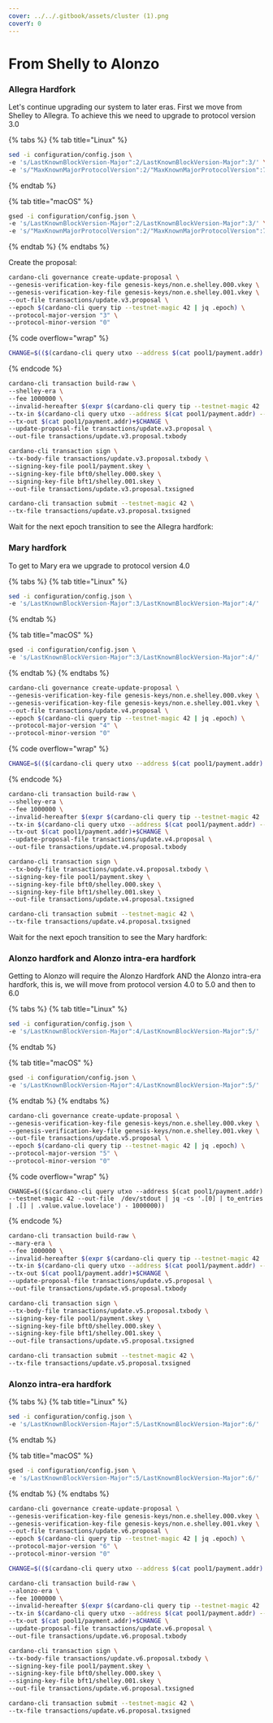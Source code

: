 ```yaml
---
cover: ../../.gitbook/assets/cluster (1).png
coverY: 0
---
```


# From Shelly to Alonzo

### Allegra Hardfork

Let's continue upgrading our system to later eras. First we move from Shelley to Allegra. To achieve this we need to upgrade to protocol version 3.0

{% tabs %}
{% tab title="Linux" %}
```bash
sed -i configuration/config.json \
-e 's/LastKnownBlockVersion-Major":2/LastKnownBlockVersion-Major":3/' \
-e 's/"MaxKnownMajorProtocolVersion":2/"MaxKnownMajorProtocolVersion":7/'
```
{% endtab %}

{% tab title="macOS" %}
```bash
gsed -i configuration/config.json \
-e 's/LastKnownBlockVersion-Major":2/LastKnownBlockVersion-Major":3/' \
-e 's/"MaxKnownMajorProtocolVersion":2/"MaxKnownMajorProtocolVersion":7/'
```
{% endtab %}
{% endtabs %}

Create the proposal:

```bash
cardano-cli governance create-update-proposal \
--genesis-verification-key-file genesis-keys/non.e.shelley.000.vkey \
--genesis-verification-key-file genesis-keys/non.e.shelley.001.vkey \
--out-file transactions/update.v3.proposal \
--epoch $(cardano-cli query tip --testnet-magic 42 | jq .epoch) \
--protocol-major-version "3" \
--protocol-minor-version "0" 
```

{% code overflow="wrap" %}
```bash
CHANGE=$(($(cardano-cli query utxo --address $(cat pool1/payment.addr) --testnet-magic 42 --out-file  /dev/stdout | jq -cs '.[0] | to_entries | .[] | .value.value') - 1000000))
```
{% endcode %}

```bash
cardano-cli transaction build-raw \
--shelley-era \
--fee 1000000 \
--invalid-hereafter $(expr $(cardano-cli query tip --testnet-magic 42 | jq .slot) + 1000) \
--tx-in $(cardano-cli query utxo --address $(cat pool1/payment.addr) --testnet-magic 42 --out-file  /dev/stdout | jq -r 'keys[]') \
--tx-out $(cat pool1/payment.addr)+$CHANGE \
--update-proposal-file transactions/update.v3.proposal \
--out-file transactions/update.v3.proposal.txbody
```

```bash
cardano-cli transaction sign \
--tx-body-file transactions/update.v3.proposal.txbody \
--signing-key-file pool1/payment.skey \
--signing-key-file bft0/shelley.000.skey \
--signing-key-file bft1/shelley.001.skey \
--out-file transactions/update.v3.proposal.txsigned
```

```bash
cardano-cli transaction submit --testnet-magic 42 \
--tx-file transactions/update.v3.proposal.txsigned
```

Wait for the next epoch transition to see the Allegra hardfork:

### Mary hardfork

To get to Mary era we upgrade to protocol version 4.0&#x20;

{% tabs %}
{% tab title="Linux" %}
```bash
sed -i configuration/config.json \
-e 's/LastKnownBlockVersion-Major":3/LastKnownBlockVersion-Major":4/'
```
{% endtab %}

{% tab title="macOS" %}
```bash
gsed -i configuration/config.json \
-e 's/LastKnownBlockVersion-Major":3/LastKnownBlockVersion-Major":4/'
```
{% endtab %}
{% endtabs %}

```bash
cardano-cli governance create-update-proposal \
--genesis-verification-key-file genesis-keys/non.e.shelley.000.vkey \
--genesis-verification-key-file genesis-keys/non.e.shelley.001.vkey \
--out-file transactions/update.v4.proposal \
--epoch $(cardano-cli query tip --testnet-magic 42 | jq .epoch) \
--protocol-major-version "4" \
--protocol-minor-version "0" 
```

{% code overflow="wrap" %}
```bash
CHANGE=$(($(cardano-cli query utxo --address $(cat pool1/payment.addr) --testnet-magic 42 --out-file  /dev/stdout | jq -cs '.[0] | to_entries | .[] | .value.value') - 1000000))
```
{% endcode %}

```bash
cardano-cli transaction build-raw \
--shelley-era \
--fee 1000000 \
--invalid-hereafter $(expr $(cardano-cli query tip --testnet-magic 42 | jq .slot) + 1000) \
--tx-in $(cardano-cli query utxo --address $(cat pool1/payment.addr) --testnet-magic 42 --out-file  /dev/stdout | jq -r 'keys[]') \
--tx-out $(cat pool1/payment.addr)+$CHANGE \
--update-proposal-file transactions/update.v4.proposal \
--out-file transactions/update.v4.proposal.txbody
```

```bash
cardano-cli transaction sign \
--tx-body-file transactions/update.v4.proposal.txbody \
--signing-key-file pool1/payment.skey \
--signing-key-file bft0/shelley.000.skey \
--signing-key-file bft1/shelley.001.skey \
--out-file transactions/update.v4.proposal.txsigned
```

```bash
cardano-cli transaction submit --testnet-magic 42 \
--tx-file transactions/update.v4.proposal.txsigned
```

Wait for the next epoch transition to see the Mary hardfork:

### Alonzo hardfork and Alonzo intra-era hardfork

Getting to Alonzo will require the Alonzo Hardfork AND the Alonzo intra-era hardfork, this is, we will move from protocol version 4.0 to 5.0 and then to 6.0&#x20;

{% tabs %}
{% tab title="Linux" %}
```bash
sed -i configuration/config.json \
-e 's/LastKnownBlockVersion-Major":4/LastKnownBlockVersion-Major":5/'
```
{% endtab %}

{% tab title="macOS" %}
```bash
gsed -i configuration/config.json \
-e 's/LastKnownBlockVersion-Major":4/LastKnownBlockVersion-Major":5/'
```
{% endtab %}
{% endtabs %}

```bash
cardano-cli governance create-update-proposal \
--genesis-verification-key-file genesis-keys/non.e.shelley.000.vkey \
--genesis-verification-key-file genesis-keys/non.e.shelley.001.vkey \
--out-file transactions/update.v5.proposal \
--epoch $(cardano-cli query tip --testnet-magic 42 | jq .epoch) \
--protocol-major-version "5" \
--protocol-minor-version "0" 
```

{% code overflow="wrap" %}
```
CHANGE=$(($(cardano-cli query utxo --address $(cat pool1/payment.addr) --testnet-magic 42 --out-file  /dev/stdout | jq -cs '.[0] | to_entries | .[] | .value.value.lovelace') - 1000000))
```
{% endcode %}

```bash
cardano-cli transaction build-raw \
--mary-era \
--fee 1000000 \
--invalid-hereafter $(expr $(cardano-cli query tip --testnet-magic 42 | jq .slot) + 1000) \
--tx-in $(cardano-cli query utxo --address $(cat pool1/payment.addr) --testnet-magic 42 --out-file  /dev/stdout | jq -r 'keys[]') \
--tx-out $(cat pool1/payment.addr)+$CHANGE \
--update-proposal-file transactions/update.v5.proposal \
--out-file transactions/update.v5.proposal.txbody
```

```bash
cardano-cli transaction sign \
--tx-body-file transactions/update.v5.proposal.txbody \
--signing-key-file pool1/payment.skey \
--signing-key-file bft0/shelley.000.skey \
--signing-key-file bft1/shelley.001.skey \
--out-file transactions/update.v5.proposal.txsigned
```

```bash
cardano-cli transaction submit --testnet-magic 42 \
--tx-file transactions/update.v5.proposal.txsigned
```

### Alonzo intra-era hardfork

{% tabs %}
{% tab title="Linux" %}
```bash
sed -i configuration/config.json \
-e 's/LastKnownBlockVersion-Major":5/LastKnownBlockVersion-Major":6/'
```
{% endtab %}

{% tab title="macOS" %}
```bash
gsed -i configuration/config.json \
-e 's/LastKnownBlockVersion-Major":5/LastKnownBlockVersion-Major":6/'
```
{% endtab %}
{% endtabs %}

```bash
cardano-cli governance create-update-proposal \
--genesis-verification-key-file genesis-keys/non.e.shelley.000.vkey \
--genesis-verification-key-file genesis-keys/non.e.shelley.001.vkey \
--out-file transactions/update.v6.proposal \
--epoch $(cardano-cli query tip --testnet-magic 42 | jq .epoch) \
--protocol-major-version "6" \
--protocol-minor-version "0" 
```

```bash
CHANGE=$(($(cardano-cli query utxo --address $(cat pool1/payment.addr) --testnet-magic 42 --out-file  /dev/stdout | jq -cs '.[0] | to_entries | .[] | .value.value.lovelace') - 1000000))
```

```bash
cardano-cli transaction build-raw \
--alonzo-era \
--fee 1000000 \
--invalid-hereafter $(expr $(cardano-cli query tip --testnet-magic 42 | jq .slot) + 1000) \
--tx-in $(cardano-cli query utxo --address $(cat pool1/payment.addr) --testnet-magic 42 --out-file  /dev/stdout | jq -r 'keys[]') \
--tx-out $(cat pool1/payment.addr)+$CHANGE \
--update-proposal-file transactions/update.v6.proposal \
--out-file transactions/update.v6.proposal.txbody
```

```bash
cardano-cli transaction sign \
--tx-body-file transactions/update.v6.proposal.txbody \
--signing-key-file pool1/payment.skey \
--signing-key-file bft0/shelley.000.skey \
--signing-key-file bft1/shelley.001.skey \
--out-file transactions/update.v6.proposal.txsigned
```

```bash
cardano-cli transaction submit --testnet-magic 42 \
--tx-file transactions/update.v6.proposal.txsigned
```
